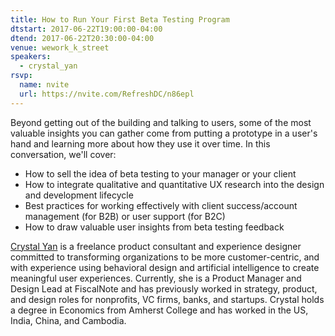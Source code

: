```yaml
---
title: How to Run Your First Beta Testing Program
dtstart: 2017-06-22T19:00:00-04:00
dtend: 2017-06-22T20:30:00-04:00
venue: wework_k_street
speakers:
  - crystal_yan
rsvp:
  name: nvite
  url: https://nvite.com/RefreshDC/n86epl
---
```


Beyond getting out of the building and talking to users, some of the most valuable insights you can gather come from putting a prototype in a user's hand and learning more about how they use it over time. In this conversation, we'll cover:

- How to sell the idea of beta testing to your manager or your client
- How to integrate qualitative and quantitative UX research into the design and development lifecycle
- Best practices for working effectively with client success/account management (for B2B) or user support (for B2C)
- How to draw valuable user insights from beta testing feedback

[Crystal Yan](http://crystalcyan.github.io) is a freelance product consultant and experience designer committed to transforming organizations to be more customer-centric, and with experience using behavioral design and artificial intelligence to create meaningful user experiences. Currently, she is a Product Manager and Design Lead at FiscalNote and has previously worked in strategy, product, and design roles for nonprofits, VC firms, banks, and startups. Crystal holds a degree in Economics from Amherst College and has worked in the US, India, China, and Cambodia.
